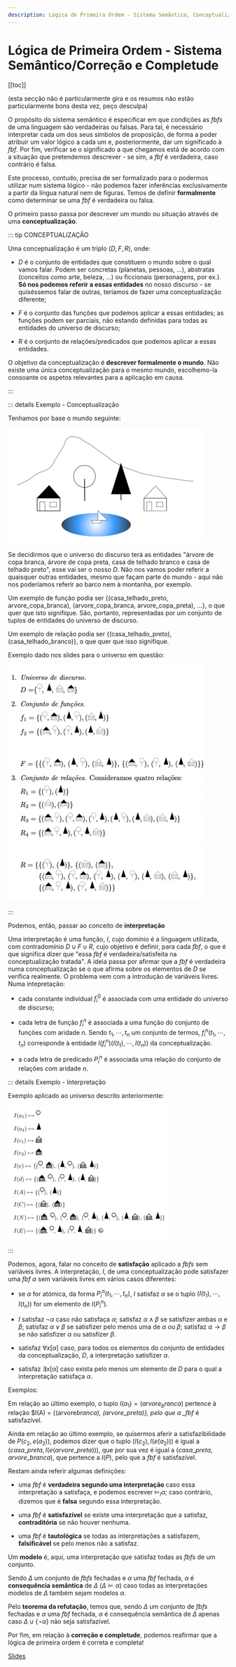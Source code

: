 ```yaml
---
description: Lógica de Primeira Ordem - Sistema Semântico, Conceptualização, Atribuição, Satusfação, Conceitos relacionados a fórmulas, Correção e Completude
---
```


# Lógica de Primeira Ordem - Sistema Semântico/Correção e Completude

[[toc]]

(esta secção não é particularmente gira e os resumos não estão particularmente bons desta vez, peço desculpa)

O propósito do sistema semântico é especificar em que condições as _fbfs_ de uma linguagem são verdadeiras ou falsas. Para tal, é necessário interpretar cada um dos seus símbolos de proposição, de forma a poder atribuir um valor lógico a cada um e, posteriormente, dar um significado à _fbf_. Por fim, verificar se o significado a que chegamos está de acordo com a situação que pretendemos descrever - se sim, a _fbf_ é verdadeira, caso contrário é falsa.

Este processo, contudo, precisa de ser formalizado para o podermos utilizar num sistema lógico - não podemos fazer inferências exclusivamente a partir da língua natural nem de figuras. Temos de definir **formalmente** como determinar se uma _fbf_ é verdadeira ou falsa.

O primeiro passo passa por descrever um mundo ou situação através de uma **conceptualização**.

::: tip CONCEPTUALIZAÇÃO

Uma conceptualização é um triplo $(D, F, R)$, onde:

- $D$ é o conjunto de entidades que constituem o mundo sobre o qual vamos falar. Podem ser concretas (planetas, pessoas, ...), abstratas (conceitos como arte, beleza, ...) ou ficcionais (personagens, por ex.). **Só nos podemos referir a essas entidades** no nosso discurso - se quiséssemos falar de outras, teríamos de fazer uma conceptualização diferente;

- $F$ é o conjunto das funções que podemos aplicar a essas entidades; as funções podem ser parciais, não estando definidas para todas as entidades do universo de discurso;

- $R$ é o conjunto de relações/predicados que podemos aplicar a essas entidades.

O objetivo da conceptualização é **descrever formalmente o mundo**. Não existe uma única conceptualização para o mesmo mundo, escolhemo-la consoante os aspetos relevantes para a aplicação em causa.

:::

::: details Exemplo - Conceptualização

Tenhamos por base o mundo seguinte:

<img src="./assets/0014-mundo-concept.png" alt="Mundo">

Se decidirmos que o universo do discurso terá as entidades "árvore de copa branca, árvore de copa preta, casa de telhado branco e casa de telhado preto", esse vai ser o nosso $D$. Não nos vamos poder referir a quaisquer outras entidades, mesmo que façam parte do mundo - aqui não nos poderíamos referir ao barco nem à montanha, por exemplo.

Um exemplo de função podia ser {(casa_telhado_preto, arvore_copa_branca), (arvore_copa_branca, arvore_copa_preta), ...}, o que quer que isto signifique. São, portanto, representadas por um conjunto de tuplos de entidades do universo de discurso.

Um exemplo de relação podia ser {(casa_telhado_preto), (casa_telhado_branco)}, o que quer que isso signifique.

Exemplo dado nos slides para o universo em questão:

<img src="./assets/0014-concept-2.png" alt="Conceptualização - Universo">

:::

Podemos, então, passar ao conceito de **interpretação**

Uma interpretação é uma função, $I$, cujo domínio é a linguagem utilizada, com contradomínio $D \cup F \cup R$, cujo objetivo é definir, para cada _fbf_, o que é que significa dizer que "essa _fbf_ é verdadeira/satisfeita na conceptualização tratada". A ideia passa por afirmar que a _fbf_ é verdadeira numa conceptualização se o que afirma sobre os elementos de $D$ se verifica realmente. O problema vem com a introdução de variáveis livres. Numa intepretação:

- cada constante individual $f^{0}_{i}$ é associada com uma entidade do universo de discurso;

- cada letra de função $f^{n}_{i}$ é associada a uma função do conjunto de funções com aridade $n$. Sendo $t_{1}, \cdots, t_{n}$ um conjunto de termos, $f^{n}_{i}(t_{1}, \cdots, t_{n})$ corresponde à entidade $I(f_{i}^{n})(I(t_{1}), \cdots, I(t_{n}))$ da conceptualização.

- a cada letra de predicado $P_{i}^{n}$ é associada uma relação do conjunto de relações com aridade $n$.

::: details Exemplo - Interpretação

Exemplo aplicado ao universo descrito anteriormente:

<img src="./assets/0014-interp.png" alt="Interpretação">

:::

Podemos, agora, falar no conceito de **satisfação** aplicado a _fbfs_ sem variáveis livres. A interpretação, $I$, de uma conceptualização pode satisfazer uma _fbf_ $\alpha$ sem variáveis livres em vários casos diferentes:

- se $\alpha$ for atómica, da forma $P_i^n(t_1, \cdots, t_n)$, $I$ satisfaz $\alpha$ se o tuplo $(I(t_1), \cdots , I(t_n))$ for um elemento de $I(P_i^n)$.

- $I$ satisfaz $\neg \alpha$ caso não satisfaça $\alpha$; satisfaz $\alpha \wedge \beta$ se satisfizer ambas $\alpha$ e $\beta$; satisfaz $\alpha \vee \beta$ se satisfizer pelo menos uma de $\alpha$ ou $\beta$; satisfaz $\alpha \to \beta$ se não satisfizer $\alpha$ ou satisfizer $\beta$.

- satisfaz $\forall x[\alpha]$ caso, para todos os elementos do conjunto de entidades da conceptualização, $D$, a interpretação satisfizer $\alpha$.

- satisfaz $\exists x[\alpha]$ caso exista pelo menos um elemento de $D$ para o qual a interpretação satisfaça $\alpha$.

Exemplos:

Em relação ao último exemplo, o tuplo $I(a_1) = (arvore_branca)$ pertence à relação $I(A) = \{(arvore*branca), (arvore_preta)\}, pelo que a \_fbf* é satisfazível.

Ainda em relação ao último exemplo, se quisermos aferir a satisfazibilidade de $P(c_2, e(a_2))$, podemos dizer que o tuplo $(I(c_2), I(e(a_2)))$ é igual a $(casa\_preta, I(e(arvore\_preta)))$, que por sua vez é igual a $(casa\_preta, arvore\_branca)$, que pertence a $I(P)$, pelo que a _fbf_ é satisfazível.

Restam ainda referir algumas definições:

- uma _fbf_ é **verdadeira segundo uma interpretação** caso essa interpretação a satisfaça, e podemos escrever $\models_I \alpha$; caso contrário, dizemos que é **falsa** segundo essa interpretação.

- uma _fbf_ é **satisfazível** se existe uma interpretação que a satisfaz, **contraditória** se não houver nenhuma.

- uma _fbf_ é **tautológica** se todas as interpretações a satisfazem, **falsificável** se pelo menos não a satisfaz.

Um **modelo** é, aqui, uma interpretação que satisfaz todas as _fbfs_ de um conjunto.

Sendo $\Delta$ um conjunto de _fbfs_ fechadas e $\alpha$ uma _fbf_ fechada, $\alpha$ é **consequência semântica** de $\Delta$ ($\Delta \models \alpha$) caso todas as interpretações modelos de $\Delta$ também sejam modelos $\alpha$.

Pelo **teorema da refutação**, temos que, sendo $\Delta$ um conjunto de _fbfs_ fechadas e $\alpha$ uma _fbf_ fechada, $\alpha$ é consequência semântica de $\Delta$ apenas caso $\Delta \cup \{\neg \alpha\}$ não seja satisfazível.

Por fim, em relação à **correção e completude**, podemos reafirmar que a lógica de primeira ordem é correta e completa!

[Slides](https://drive.google.com/file/d/1u6jYJBKLZ4lIjBxyLQP1g0nSSThib2eu/view?usp=sharing)
